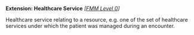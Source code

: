 **Extension: Healthcare Service**  *[[FMM Level 0](guidance.html)]*

Healthcare service relating to a resource, e.g. one of the set of healthcare services under which the patient was managed during an encounter.